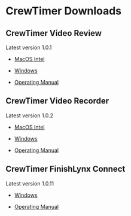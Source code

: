 # CrewTimer Downloads

## CrewTimer Video Review

Latest version 1.0.1

* [MacOS Intel](https://storage.googleapis.com/resources.crewtimer.com/installers/video-review/CrewTimer%20Video%20Review-1.0.1.dmg)
* [Windows](https://storage.googleapis.com/resources.crewtimer.com/installers/video-review/CrewTimer%20Video%20Review%20Setup%201.0.1.exe)

* [Operating Manual](https://admin.crewtimer.com/help/VideoReview)

## CrewTimer Video Recorder

Latest version 1.0.2

* [MacOS Intel](https://storage.googleapis.com/resources.crewtimer.com/installers/video-recorder/CrewTimer%20Video%20Recorder-1.0.2.dmg)
* [Windows](https://storage.googleapis.com/resources.crewtimer.com/installers/video-recorder/CrewTimer%20Video%20Recorder%20Setup%201.0.2.exe)

* [Operating Manual](https://admin.crewtimer.com/help/CrewTimerVideoRecorder)

## CrewTimer FinishLynx Connect

Latest version 1.0.11

* [Windows](https://storage.googleapis.com/resources.crewtimer.com/installers/CrewTimer%20FinishLynx%20Connect%20Setup%201.0.11.exe)

* [Operating Manual](https://admin.crewtimer.com/help/FinishLynx)
